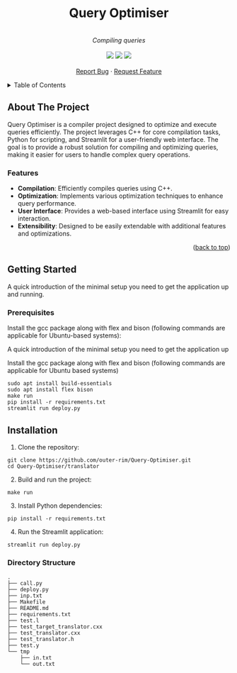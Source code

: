 # <div align="center">Query Optimiser</div>

<br />
<div align="center">
    <i>Compiling queries</i>
    <br />
    <br />
    <img src="https://img.shields.io/badge/C++-00599C?style=for-the-badge&logo=C%2B%2B&logoColor=white" />
    <img src="https://img.shields.io/badge/Python-FFD43B?style=for-the-badge&logo=python&logoColor=blue"/>
    <img src="https://img.shields.io/badge/Streamlit-FF4B4B?style=for-the-badge&logo=Streamlit&logoColor=white">
    <br />
    <br />
    <a href="https://github.com/outer-rim/Query-Optimiser/issues">Report Bug</a>
    ·
    <a href="https://github.com/outer-rim/Query-Optimiser/issues">Request Feature</a>
  </p>
</div>

<details>
  <summary>Table of Contents</summary>
  <ol>
    <li><a href="#about-the-project">About The Project</a></li>
    <li><a href="#getting-started">Getting Started</a>
      <ul>
        <li><a href="#directory-structure">Directory structure</a></li>
      </ul>
    </li>
    <li><a href="#usage">Usage</a></li>
    <li><a href="#contact">Contact</a></li>
    <li><a href="#acknowledgments">Acknowledgments</a></li>
  </ol>
</details>

## About The Project

Query Optimiser is a compiler project designed to optimize and execute queries efficiently. The project leverages C++ for core compilation tasks, Python for scripting, and Streamlit for a user-friendly web interface. The goal is to provide a robust solution for compiling and optimizing queries, making it easier for users to handle complex query operations.

### Features
- **Compilation**: Efficiently compiles queries using C++.
- **Optimization**: Implements various optimization techniques to enhance query performance.
- **User Interface**: Provides a web-based interface using Streamlit for easy interaction.
- **Extensibility**: Designed to be easily extendable with additional features and optimizations.

<p align="right">(<a href="#top">back to top</a>)</p>

## Getting Started

A quick introduction of the minimal setup you need to get the application up and running.

### Prerequisites
Install the gcc package along with flex and bison (following commands are applicable for Ubuntu-based systems):

A quick introduction of the minimal setup you need to get the application up

Install the gcc package along with flex and bison (following commands are applicable for Ubuntu based systems)

```shell
sudo apt install build-essentials
sudo apt install flex bison
make run
pip install -r requirements.txt
streamlit run deploy.py
```

## Installation
1. Clone the repository:
```
git clone https://github.com/outer-rim/Query-Optimiser.git
cd Query-Optimiser/translator
```
2. Build and run the project:
```
make run
```
3. Install Python dependencies:
```
pip install -r requirements.txt
```
4. Run the Streamlit application:
```
streamlit run deploy.py
```

### Directory Structure

```shell
.
├── call.py
├── deploy.py
├── inp.txt
├── Makefile
├── README.md
├── requirements.txt
├── test.l
├── test_target_translator.cxx
├── test_translator.cxx
├── test_translator.h
├── test.y
└── tmp
    ├── in.txt
    └── out.txt

```
